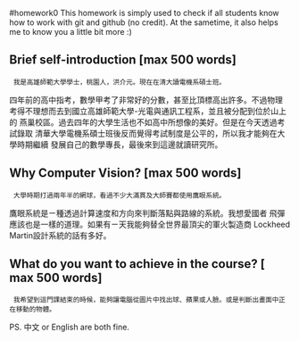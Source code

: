 #homework0
This homework is simply used to check if all students know how to work with git and github (no credit).
At the sametime, it also helps me to know you a little bit more :)

## Brief self-introduction [max 500 words]

     我是高雄師範大學學士，桃園人，洪介元。現在在清大讀電機系碩士班。
 
 四年前的高中指考，數學甲考了非常好的分數，甚至比頂標高出許多。不過物理
 考得不理想而去到國立高雄師範大學-光電與通訊工程系，並且被分配到位於山上的
 燕巢校區。過去四年的大學生活也不如高中所想像的美好。但是在今天透過考試錄取
 清華大學電機系碩士班後反而覺得考試制度是公平的，所以我才能夠在大學時期繼續
 發展自己的數學專長，最後來到這邊就讀研究所。

## Why Computer Vision? [max 500 words]

     大學時期打過兩年半的網球，看過不少大滿貫及大師賽都使用鷹眼系統。
  鷹眼系統是ㄧ種透過計算速度和方向來判斷落點與路線的系統。我想愛國者
  飛彈應該也是一樣的道理。如果有ㄧ天我能夠替全世界最頂尖的軍火製造商
  Lockheed Martin設計系統的話有多好。
  
## What do you want to achieve in the course? [ max 500 words]

     我希望到這門課結束的時候，能夠讓電腦從圖片中找出球、蘋果或人臉。或是判斷出畫面中正在移動的物體。
PS. 中文 or English are both fine.
